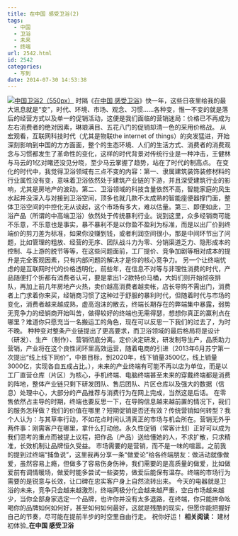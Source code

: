 ```yaml
---
title: 在中国 感受卫浴(2)
tags:
  - 中国
  - 卫浴
  - 未来
  - 终端
url: 2542.html
id: 2542
categories:
  - 写到
date: 2014-07-30 14:53:38
---
```


[![](http://photo.guolaijie.com/rooufer/uploads/2014/07/中国卫浴2（550px）.jpg "中国卫浴2（550px）")](http://photo.guolaijie.com/rooufer/uploads/2014/07/中国卫浴2（550px）.jpg) 时隔《[在中国 感受卫浴](http://rooufer.cn/?p=2320 "建材初体验_在中国，感受卫浴")》快一年，这些日夜里给我的最大讯息就是“变”，时代、环境、市场、观念、习惯……各种变，惟一不变的就是落后的经营方式以及单一的促销活动，这便是我们面临的营销迷局：价格已不再成为左右消费者的绝对因素，琳琅满目、五花八门的促销却清一色的采用价格战。 从宏观看，互联网科技时代（尤其是物联the internet of things）的突发猛进，开始深刻影响到中国的方方面面，整个的生态环境、人们的生活方式、消费者的消费观念与习惯都发生了革命性的变化，这样的时代背景对传统行业是一种冲击，王健林与马云的1亿对睹还没见分晓，至少马云掌握了趋势，站在了时代的制高点。 在变化的时代中，我觉得卫浴领域有三点不变的内容：第一、隶属建筑装饰装修材料的行业属性没有变，意味着卫浴依然处于建筑产业链的下游，并且深受建筑行业的影响，尤其是房地产的波动。第二、卫浴领域的科技含量依然不高，智能家庭的风生水起并没深入与对接到卫浴空间，顶多也就几款不太成熟的智能座便器撑门面，整体卫浴空间的中控化无从谈起，这个市场有多大，难以估量。第三、即便如此，卫浴产品（所谓的中高端卫浴）依然处于传统暴利行业。说到这里，众多经销商可能不乐意，不乐意也是事实，暴不暴利不是以你盈不盈利为标准，而是以出厂价到终端价的剪刀差为标准，如果你没赚到钱，或者利润空间很小，那是中间环节出了问题，比如管理的粗放、经营的无序、团队战斗力为零、分销渠道乏力、隐形成本的控制、与上游的脱节等等，在这些问题面前，工厂提价、竞争加剧等相对成本的提升是完全客观因素，只有内部问题的解决才是你的核心竞争力。 另一个让终端忧虑的是互联网时代的价格透明化，前些年，在信息不对等与非理性消费的时代，产品随便打个折都有消费者认可，要是拿出1-2款特价马桶，大妈们则开始彻夜排队，再加上前几年房地产火热，卖价越高消费者越卖帐，店长导购不需出门，消费者上门求着你来买，经销商习惯了这种过于舒服的暴利时代，但随着时代与市场的变化，消费者越来越成熟，虚高泡沫的散去，终端长期存在的弊端集中暴露，弱势无竞争力的经销商开始叫苦，做得较好的终端也无需得瑟，想想你真正的赢利点在哪里？难道你只愿充当一名搬运工的角色，现在可以反思一下我们的过去了，为时不晚。 种种变对整条产业链提出了更高要求，而卫浴领域的最后格局将是设计（研发）、生产（制作）、营销彻底分离。定价决定研发，研发制导生产，品质助力营销，产业将在这个良性闭环里高效运营，随着电商的引进（2013年6月苏宁第一次提出“线上线下同价”，中景目标，到2020年，线下销量3500亿，线上销量3000亿，实现各自五成占比。），未来的产业终端有可能不再以店为单位，而是以工厂直营仓库（片区）为核心，手机终端、电脑终端甚至未来的穿戴终端都是消费的阵地，整体产业链只剩下研发团队、售后团队、片区仓库以及强大的数据（信息）处理中心，大部分的产品推荐与消费行为在网上完成，当然这是后话。 在零售依然占主导的时期，终端也要反思一下，在导购信息越来越前置的情况下，我们的服务怎样做？我们的价值在哪里？短期促销是否还有效？传统营销如何转型？我个人认为：与其草率行动，不如花点时间认清真正的市场与机会所在。营销无外乎两件事：刚需客户在哪里，拿什么打动他。永久性促销（常客计划）正好可以成为我们思考的重点而被提上议程，把作品（产品）送给懂她的人，不求扩散，只求精准，长效机制让品牌恒久受益。 市场需要的是营销，而不是一味的喧嚣。之前我的提到过终端“捕鱼说”，这里我再分享一条“做爱论”给各终端朋友：做活动就像做爱，虽然容易上瘾，但做多了容易伤身伤神，我们需要的是高质量的做爱，比如做爱前有调情暖场，做爱时能多尝试一些姿势，做爱后能保有温存。终端的市场行为需要的是锐意与长效，让口碑在忠实客户身上自然流转出来。 今天的电器就是卫浴的未来，竞争只会越来越激烈，终端两极分化会越来越严重，空白市场越来越少，当你全部身家选定一个品牌，也许你并没有太多退路，在终端，你只能拼命吆喝你的品牌如何如何好，甚至如何如何最好，这就是残酷的现实，但愿你能把握好自己的节奏，尽可能在提前半步的时空里自由行走。 祝你好运！ **相关阅读：** 建材初体验_**在中国 感受卫浴**